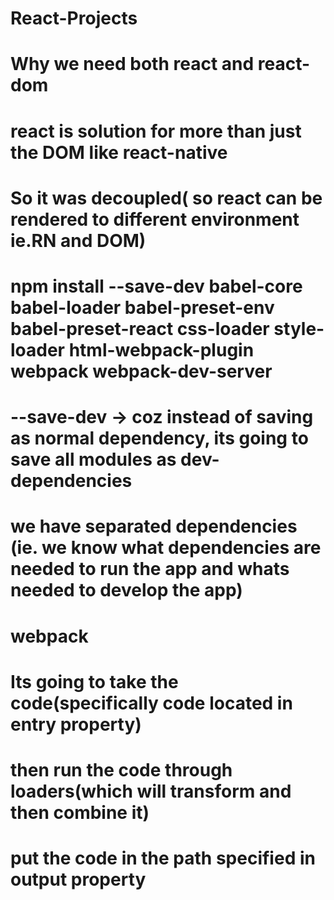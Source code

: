 # React-Projects

# Why we need both react and react-dom
# react is solution for more than just the DOM like react-native
# So it was decoupled( so react can be rendered to different environment ie.RN and DOM)

# npm install --save-dev babel-core babel-loader babel-preset-env babel-preset-react css-loader style-loader html-webpack-plugin    webpack webpack-dev-server
# --save-dev -> coz instead of saving as normal dependency, its going to save all modules as dev-dependencies
# we have separated dependencies (ie. we know what dependencies are needed to run the app and whats needed to develop the app)

# webpack
# Its going to take the code(specifically code located in entry property)
# then run the code through loaders(which will transform and then combine it)
# put the code in the path specified in output property
